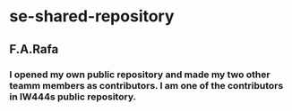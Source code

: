 # se-shared-repository
## F.A.Rafa

### I opened my own public repository and made my two other teamm members as contributors. I am one of the contributors in IW444s public repository.
